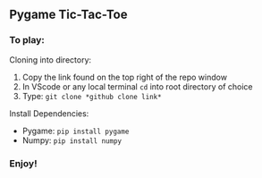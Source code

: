 ## Pygame Tic-Tac-Toe 

### To play:

Cloning into directory:

1. Copy the link found on the top right of the repo window
2. In VScode or any local terminal `cd` into root directory of choice
3. Type: `git clone *github clone link*`

Install Dependencies:

- Pygame: `pip install pygame`
- Numpy: `pip install numpy`

### Enjoy!